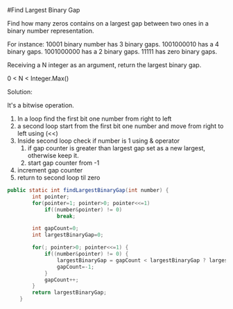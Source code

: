 #Find Largest Binary Gap

Find how many zeros contains on a largest gap between two ones in a binary number representation. 

For instance: 
10001 binary number has 3 binary gaps. 
1001000010 has a 4 binary gaps.
1001000000 has a 2 binary gaps.
11111 has zero binary gaps.

Receiving a N integer as an argument, return the largest binary gap.

0 < N < Integer.Max()

Solution:

It's a bitwise operation.

1. In a loop find the first bit one number from right to left
2. a second loop start from the first bit one number and move from right to left using (<<)
3. Inside second loop check if number is 1 using & operator
   1. if gap counter is greater than largest gap set as a new largest, otherwise keep it.
   2. start gap counter from -1
4. increment gap counter
5. return to second loop til zero

```java
public static int findLargestBinaryGap(int number) {
        int pointer;
        for(pointer=1; pointer>0; pointer<<=1)
            if((number&pointer) != 0)
                break;

        int gapCount=0;
        int largestBinaryGap=0;

        for(; pointer>0; pointer<<=1) {
            if((number&pointer) != 0) {
                largestBinaryGap = gapCount < largestBinaryGap ? largestBinaryGap : gapCount;
                gapCount=-1;
            }
            gapCount++;
        }
        return largestBinaryGap;
    }
```
